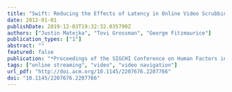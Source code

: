 ```yaml
---
title: "Swift: Reducing the Effects of Latency in Online Video Scrubbing"
date: 2012-01-01
publishDate: 2019-12-03T19:32:32.035790Z
authors: ["Justin Matejka", "Tovi Grossman", "George Fitzmaurice"]
publication_types: ["1"]
abstract: ""
featured: false
publication: "*Proceedings of the SIGCHI Conference on Human Factors in Computing Systems*"
tags: ["online streaming", "video", "video navigation"]
url_pdf: "http://doi.acm.org/10.1145/2207676.2207766"
doi: "10.1145/2207676.2207766"
---
```


